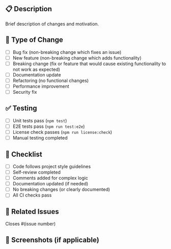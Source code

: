 ## 📋 Description

Brief description of changes and motivation.

## 🔄 Type of Change

- [ ] Bug fix (non-breaking change which fixes an issue)
- [ ] New feature (non-breaking change which adds functionality)
- [ ] Breaking change (fix or feature that would cause existing functionality to not work as expected)
- [ ] Documentation update
- [ ] Refactoring (no functional changes)
- [ ] Performance improvement
- [ ] Security fix

## ✅ Testing

- [ ] Unit tests pass (`npm test`)
- [ ] E2E tests pass (`npm run test:e2e`)
- [ ] License check passes (`npm run license:check`)
- [ ] Manual testing completed

## 📝 Checklist

- [ ] Code follows project style guidelines
- [ ] Self-review completed
- [ ] Comments added for complex logic
- [ ] Documentation updated (if needed)
- [ ] No breaking changes (or clearly documented)
- [ ] All CI checks pass

## 🔗 Related Issues

Closes #(issue number)

## 📸 Screenshots (if applicable)

<!-- Add screenshots for UI changes -->
